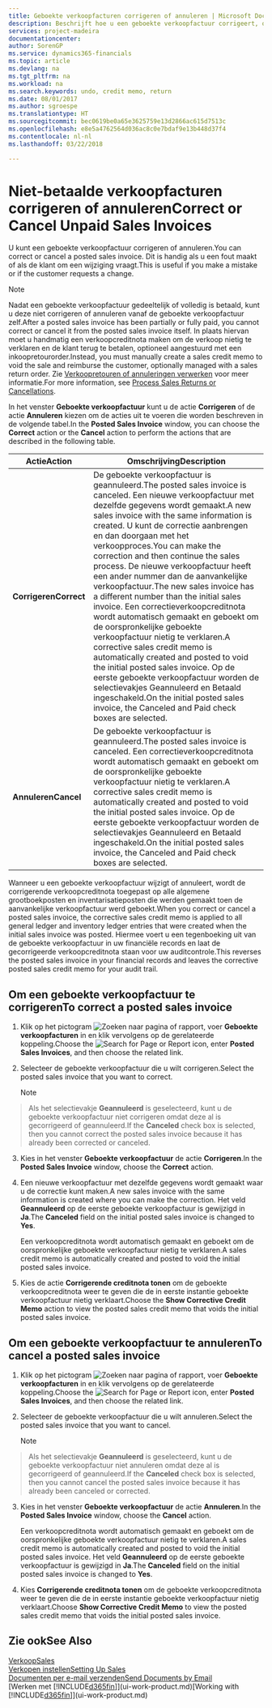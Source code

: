 ```yaml
---
title: Geboekte verkoopfacturen corrigeren of annuleren | Microsoft Docs
description: Beschrijft hoe u een geboekte verkoopfactuur corrigeert, ongedaan maakt of annuleert en een verkoopcreditnota vereffent.
services: project-madeira
documentationcenter: 
author: SorenGP
ms.service: dynamics365-financials
ms.topic: article
ms.devlang: na
ms.tgt_pltfrm: na
ms.workload: na
ms.search.keywords: undo, credit memo, return
ms.date: 08/01/2017
ms.author: sgroespe
ms.translationtype: HT
ms.sourcegitcommit: bec0619be0a65e3625759e13d2866ac615d7513c
ms.openlocfilehash: e8e5a4762564d036ac8c0e7bdaf9e13b448d37f4
ms.contentlocale: nl-nl
ms.lasthandoff: 03/22/2018

---
```

# <a name="correct-or-cancel-unpaid-sales-invoices"></a><span data-ttu-id="44674-103">Niet-betaalde verkoopfacturen corrigeren of annuleren</span><span class="sxs-lookup"><span data-stu-id="44674-103">Correct or Cancel Unpaid Sales Invoices</span></span>
<span data-ttu-id="44674-104">U kunt een geboekte verkoopfactuur corrigeren of annuleren.</span><span class="sxs-lookup"><span data-stu-id="44674-104">You can correct or cancel a posted sales invoice.</span></span> <span data-ttu-id="44674-105">Dit is handig als u een fout maakt of als de klant om een wijziging vraagt.</span><span class="sxs-lookup"><span data-stu-id="44674-105">This is useful if you make a mistake or if the customer requests a change.</span></span>

> [!NOTE]  
>   <span data-ttu-id="44674-106">Nadat een geboekte verkoopfactuur gedeeltelijk of volledig is betaald, kunt u deze niet corrigeren of annuleren vanaf de geboekte verkoopfactuur zelf.</span><span class="sxs-lookup"><span data-stu-id="44674-106">After a posted sales invoice has been partially or fully paid, you cannot correct or cancel it from the posted sales invoice itself.</span></span> <span data-ttu-id="44674-107">In plaats hiervan moet u handmatig een verkoopcreditnota maken om de verkoop nietig te verklaren en de klant terug te betalen, optioneel aangestuurd met een inkoopretourorder.</span><span class="sxs-lookup"><span data-stu-id="44674-107">Instead, you must manually create a sales credit memo to void the sale and reimburse the customer, optionally managed with a sales return order.</span></span> <span data-ttu-id="44674-108">Zie [Verkoopretouren of annuleringen verwerken](sales-how-process-sales-returns-cancellations.md) voor meer informatie.</span><span class="sxs-lookup"><span data-stu-id="44674-108">For more information, see [Process Sales Returns or Cancellations](sales-how-process-sales-returns-cancellations.md).</span></span>

<span data-ttu-id="44674-109">In het venster **Geboekte verkoopfactuur** kunt u de actie **Corrigeren** of de actie **Annuleren** kiezen om de acties uit te voeren die worden beschreven in de volgende tabel.</span><span class="sxs-lookup"><span data-stu-id="44674-109">In the **Posted Sales Invoice** window, you can choose the **Correct** action or the **Cancel** action to perform the actions that are described in the following table.</span></span>

| <span data-ttu-id="44674-110">Actie</span><span class="sxs-lookup"><span data-stu-id="44674-110">Action</span></span> | <span data-ttu-id="44674-111">Omschrijving</span><span class="sxs-lookup"><span data-stu-id="44674-111">Description</span></span> |
| --- | --- |
| <span data-ttu-id="44674-112">**Corrigeren**</span><span class="sxs-lookup"><span data-stu-id="44674-112">**Correct**</span></span> |<span data-ttu-id="44674-113">De geboekte verkoopfactuur is geannuleerd.</span><span class="sxs-lookup"><span data-stu-id="44674-113">The posted sales invoice is canceled.</span></span> <span data-ttu-id="44674-114">Een nieuwe verkoopfactuur met dezelfde gegevens wordt gemaakt.</span><span class="sxs-lookup"><span data-stu-id="44674-114">A new sales invoice with the same information is created.</span></span> <span data-ttu-id="44674-115">U kunt de correctie aanbrengen en dan doorgaan met het verkoopproces.</span><span class="sxs-lookup"><span data-stu-id="44674-115">You can make the correction and then continue the sales process.</span></span> <span data-ttu-id="44674-116">De nieuwe verkoopfactuur heeft een ander nummer dan de aanvankelijke verkoopfactuur.</span><span class="sxs-lookup"><span data-stu-id="44674-116">The new sales invoice has a different number than the initial sales invoice.</span></span> <span data-ttu-id="44674-117">Een correctieverkoopcreditnota wordt automatisch gemaakt en geboekt om de oorspronkelijke geboekte verkoopfactuur nietig te verklaren.</span><span class="sxs-lookup"><span data-stu-id="44674-117">A corrective sales credit memo is automatically created and posted to void the initial posted sales invoice.</span></span> <span data-ttu-id="44674-118">Op de eerste geboekte verkoopfactuur worden de selectievakjes Geannuleerd en Betaald ingeschakeld.</span><span class="sxs-lookup"><span data-stu-id="44674-118">On the initial posted sales invoice, the Canceled and Paid check boxes are selected.</span></span> |
| <span data-ttu-id="44674-119">**Annuleren**</span><span class="sxs-lookup"><span data-stu-id="44674-119">**Cancel**</span></span> |<span data-ttu-id="44674-120">De geboekte verkoopfactuur is geannuleerd.</span><span class="sxs-lookup"><span data-stu-id="44674-120">The posted sales invoice is canceled.</span></span> <span data-ttu-id="44674-121">Een correctieverkoopcreditnota wordt automatisch gemaakt en geboekt om de oorspronkelijke geboekte verkoopfactuur nietig te verklaren.</span><span class="sxs-lookup"><span data-stu-id="44674-121">A corrective sales credit memo is automatically created and posted to void the initial posted sales invoice.</span></span> <span data-ttu-id="44674-122">Op de eerste geboekte verkoopfactuur worden de selectievakjes Geannuleerd en Betaald ingeschakeld.</span><span class="sxs-lookup"><span data-stu-id="44674-122">On the initial posted sales invoice, the Canceled and Paid check boxes are selected.</span></span> |

<span data-ttu-id="44674-123">Wanneer u een geboekte verkoopfactuur wijzigt of annuleert, wordt de corrigerende verkoopcreditnota toegepast op alle algemene grootboekposten en inventarisatieposten die werden gemaakt toen de aanvankelijke verkoopfactuur werd geboekt.</span><span class="sxs-lookup"><span data-stu-id="44674-123">When you correct or cancel a posted sales invoice, the corrective sales credit memo is applied to all general ledger and inventory ledger entries that were created when the initial sales invoice was posted.</span></span> <span data-ttu-id="44674-124">Hiermee voert u een tegenboeking uit van de geboekte verkoopfactuur in uw financiële records en laat de gecorrigeerde verkoopcreditnota staan voor uw auditcontrole.</span><span class="sxs-lookup"><span data-stu-id="44674-124">This reverses the posted sales invoice in your financial records and leaves the corrective posted sales credit memo for your audit trail.</span></span>

## <a name="to-correct-a-posted-sales-invoice"></a><span data-ttu-id="44674-125">Om een geboekte verkoopfactuur te corrigeren</span><span class="sxs-lookup"><span data-stu-id="44674-125">To correct a posted sales invoice</span></span>
1. <span data-ttu-id="44674-126">Klik op het pictogram ![Zoeken naar pagina of rapport](media/ui-search/search_small.png "pictogram Zoeken naar pagina of rapport"), voer **Geboekte verkoopfacturen** in en klik vervolgens op de gerelateerde koppeling.</span><span class="sxs-lookup"><span data-stu-id="44674-126">Choose the ![Search for Page or Report](media/ui-search/search_small.png "Search for Page or Report icon") icon, enter **Posted Sales Invoices**, and then choose the related link.</span></span>  
2. <span data-ttu-id="44674-127">Selecteer de geboekte verkoopfactuur die u wilt corrigeren.</span><span class="sxs-lookup"><span data-stu-id="44674-127">Select the posted sales invoice that you want to correct.</span></span>

    > [!NOTE]  
>   <span data-ttu-id="44674-128">Als het selectievakje **Geannuleerd** is geselecteerd, kunt u de geboekte verkoopfactuur niet corrigeren omdat deze al is gecorrigeerd of geannuleerd.</span><span class="sxs-lookup"><span data-stu-id="44674-128">If the **Canceled** check box is selected, then you cannot correct the posted sales invoice because it has already been corrected or canceled.</span></span>
3. <span data-ttu-id="44674-129">Kies in het venster **Geboekte verkoopfactuur** de actie **Corrigeren**.</span><span class="sxs-lookup"><span data-stu-id="44674-129">In the **Posted Sales Invoice** window, choose the **Correct** action.</span></span>  
4. <span data-ttu-id="44674-130">Een nieuwe verkoopfactuur met dezelfde gegevens wordt gemaakt waar u de correctie kunt maken.</span><span class="sxs-lookup"><span data-stu-id="44674-130">A new sales invoice with the same information is created where you can make the correction.</span></span> <span data-ttu-id="44674-131">Het veld **Geannuleerd** op de eerste geboekte verkoopfactuur is gewijzigd in **Ja**.</span><span class="sxs-lookup"><span data-stu-id="44674-131">The **Canceled** field on the initial posted sales invoice is changed to **Yes**.</span></span>

    <span data-ttu-id="44674-132">Een verkoopcreditnota wordt automatisch gemaakt en geboekt om de oorspronkelijke geboekte verkoopfactuur nietig te verklaren.</span><span class="sxs-lookup"><span data-stu-id="44674-132">A sales credit memo is automatically created and posted to void the initial posted sales invoice.</span></span>
5. <span data-ttu-id="44674-133">Kies de actie **Corrigerende creditnota tonen** om de geboekte verkoopcreditnota weer te geven die de in eerste instantie geboekte verkoopfactuur nietig verklaart.</span><span class="sxs-lookup"><span data-stu-id="44674-133">Choose the **Show Corrective Credit Memo** action to view the posted sales credit memo that voids the initial posted sales invoice.</span></span>

## <a name="to-cancel-a-posted-sales-invoice"></a><span data-ttu-id="44674-134">Om een geboekte verkoopfactuur te annuleren</span><span class="sxs-lookup"><span data-stu-id="44674-134">To cancel a posted sales invoice</span></span>
1. <span data-ttu-id="44674-135">Klik op het pictogram ![Zoeken naar pagina of rapport](media/ui-search/search_small.png "pictogram Zoeken naar pagina of rapport"), voer **Geboekte verkoopfacturen** in en klik vervolgens op de gerelateerde koppeling.</span><span class="sxs-lookup"><span data-stu-id="44674-135">Choose the ![Search for Page or Report](media/ui-search/search_small.png "Search for Page or Report icon") icon, enter **Posted Sales Invoices**, and then choose the related link.</span></span>  
2. <span data-ttu-id="44674-136">Selecteer de geboekte verkoopfactuur die u wilt annuleren.</span><span class="sxs-lookup"><span data-stu-id="44674-136">Select the posted sales invoice that you want to cancel.</span></span>

    > [!NOTE]  
>   <span data-ttu-id="44674-137">Als het selectievakje **Geannuleerd** is geselecteerd, kunt u de geboekte verkoopfactuur niet annuleren omdat deze al is gecorrigeerd of geannuleerd.</span><span class="sxs-lookup"><span data-stu-id="44674-137">If the **Canceled** check box is selected, then you cannot cancel the posted sales invoice because it has already been canceled or corrected.</span></span>
3. <span data-ttu-id="44674-138">Kies in het venster **Geboekte verkoopfactuur** de actie **Annuleren**.</span><span class="sxs-lookup"><span data-stu-id="44674-138">In the **Posted Sales Invoice** window, choose the **Cancel** action.</span></span>

    <span data-ttu-id="44674-139">Een verkoopcreditnota wordt automatisch gemaakt en geboekt om de oorspronkelijke geboekte verkoopfactuur nietig te verklaren.</span><span class="sxs-lookup"><span data-stu-id="44674-139">A sales credit memo is automatically created and posted to void the initial posted sales invoice.</span></span> <span data-ttu-id="44674-140">Het veld **Geannuleerd** op de eerste geboekte verkoopfactuur is gewijzigd in **Ja**.</span><span class="sxs-lookup"><span data-stu-id="44674-140">The **Canceled** field on the initial posted sales invoice is changed to **Yes**.</span></span>
4. <span data-ttu-id="44674-141">Kies **Corrigerende creditnota tonen** om de geboekte verkoopcreditnota weer te geven die de in eerste instantie geboekte verkoopfactuur nietig verklaart.</span><span class="sxs-lookup"><span data-stu-id="44674-141">Choose **Show Corrective Credit Memo** to view the posted sales credit memo that voids the initial posted sales invoice.</span></span>

## <a name="see-also"></a><span data-ttu-id="44674-142">Zie ook</span><span class="sxs-lookup"><span data-stu-id="44674-142">See Also</span></span>
[<span data-ttu-id="44674-143">Verkoop</span><span class="sxs-lookup"><span data-stu-id="44674-143">Sales</span></span>](sales-manage-sales.md)  
[<span data-ttu-id="44674-144">Verkopen instellen</span><span class="sxs-lookup"><span data-stu-id="44674-144">Setting Up Sales</span></span>](sales-setup-sales.md)  
[<span data-ttu-id="44674-145">Documenten per e-mail verzenden</span><span class="sxs-lookup"><span data-stu-id="44674-145">Send Documents by Email</span></span>](ui-how-send-documents-email.md)  
<span data-ttu-id="44674-146">[Werken met [!INCLUDE[d365fin](includes/d365fin_md.md)]](ui-work-product.md)</span><span class="sxs-lookup"><span data-stu-id="44674-146">[Working with [!INCLUDE[d365fin](includes/d365fin_md.md)]](ui-work-product.md)</span></span>

